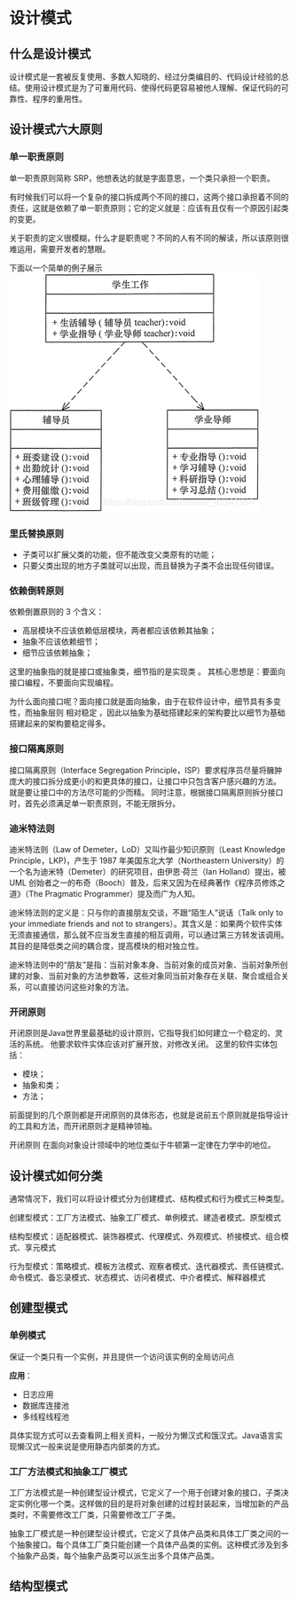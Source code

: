 # 设计模式
## 什么是设计模式
设计模式是一套被反复使用、多数人知晓的、经过分类编目的、代码设计经验的总结。使用设计模式是为了可重用代码、使得代码更容易被他人理解、保证代码的可靠性、程序的重用性。 

## 设计模式六大原则
### 单一职责原则
单一职责原则简称 SRP，他想表达的就是字面意思，一个类只承担一个职责。

有时候我们可以将一个复杂的接口拆成两个不同的接口，这两个接口承担着不同的责任，这就是依赖了单一职责原则；它的定义就是：应该有且仅有一个原因引起类的变更。

关于职责的定义很模糊，什么才是职责呢？不同的人有不同的解读，所以该原则很难运用，需要开发者的慧眼。

下面以一个简单的例子展示
![DP1](../Images/DesignPattern_1.png)

### 里氏替换原则
- 子类可以扩展父类的功能，但不能改变父类原有的功能；
- 只要父类出现的地方子类就可以出现，而且替换为子类不会出现任何错误。

### 依赖倒转原则
依赖倒置原则的 3 个含义：
- 高层模块不应该依赖低层模块，两者都应该依赖其抽象；
- 抽象不应该依赖细节；
- 细节应该依赖抽象；

这里的抽象指的就是接口或抽象类，细节指的是实现类 。
其核心思想是：要面向接口编程，不要面向实现编程。

为什么面向接口呢？面向接口就是面向抽象，由于在软件设计中，细节具有多变性，而抽象层则 相对稳定 ，因此以抽象为基础搭建起来的架构要比以细节为基础搭建起来的架构要稳定得多。

### 接口隔离原则
接口隔离原则（Interface Segregation Principle，ISP）要求程序员尽量将臃肿庞大的接口拆分成更小的和更具体的接口，让接口中只包含客户感兴趣的方法。
就是要让接口中的方法尽可能的少而精。
同时注意，根据接口隔离原则拆分接口时，首先必须满足单一职责原则，不能无限拆分。

### 迪米特法则

迪米特法则（Law of Demeter，LoD）又叫作最少知识原则（Least Knowledge Principle，LKP)，产生于 1987 年美国东北大学（Northeastern University）的一个名为迪米特（Demeter）的研究项目，由伊恩·荷兰（Ian Holland）提出，被 UML 创始者之一的布奇（Booch）普及，后来又因为在经典著作《程序员修炼之道》（The Pragmatic Programmer）提及而广为人知。

迪米特法则的定义是：只与你的直接朋友交谈，不跟“陌生人”说话（Talk only to your immediate friends and not to strangers）。其含义是：如果两个软件实体无须直接通信，那么就不应当发生直接的相互调用，可以通过第三方转发该调用。其目的是降低类之间的耦合度，提高模块的相对独立性。

迪米特法则中的“朋友”是指：当前对象本身、当前对象的成员对象、当前对象所创建的对象、当前对象的方法参数等，这些对象同当前对象存在关联、聚合或组合关系，可以直接访问这些对象的方法。

### 开闭原则
开闭原则是Java世界里最基础的设计原则，它指导我们如何建立一个稳定的、灵活的系统。
他要求软件实体应该对扩展开放，对修改关闭。
这里的软件实体包括：
- 模块；
- 抽象和类；
- 方法；

前面提到的几个原则都是开闭原则的具体形态，也就是说前五个原则就是指导设计的工具和方法，而开闭原则才是精神领袖。

开闭原则 在面向对象设计领域中的地位类似于牛顿第一定律在力学中的地位。

## 设计模式如何分类
通常情况下，我们可以将设计模式分为创建模式、结构模式和行为模式三种类型。

创建型模式：工厂方法模式、抽象工厂模式、单例模式、建造者模式、原型模式

结构型模式：适配器模式、装饰器模式、代理模式、外观模式、桥接模式、组合模式、享元模式

行为型模式：策略模式、模板方法模式、观察者模式、迭代器模式、责任链模式、命令模式、备忘录模式、状态模式、访问者模式、中介者模式、解释器模式

## 创建型模式
### 单例模式
保证一个类只有一个实例，并且提供一个访问该实例的全局访问点

**应用**：

- 日志应用
- 数据库连接池
- 多线程线程池

具体实现方式可以去查看网上相关资料，一般分为懒汉式和饿汉式。Java语言实现懒汉式一般来说是使用静态内部类的方式。

### 工厂方法模式和抽象工厂模式
工厂方法模式是一种创建型设计模式，它定义了一个用于创建对象的接口，子类决定实例化哪一个类。这样做的目的是将对象创建的过程封装起来，当增加新的产品类时，不需要修改工厂类，只需要修改工厂子类。

抽象工厂模式是一种创建型设计模式，它定义了具体产品类和具体工厂类之间的一个抽象接口。每个具体工厂类只能创建一个具体产品类的实例。这种模式涉及到多个抽象产品类，每个抽象产品类可以派生出多个具体产品类。

## 结构型模式
